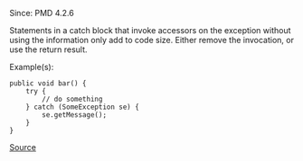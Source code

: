 Since: PMD 4.2.6

Statements in a catch block that invoke accessors on the exception without using the information
only add to code size.  Either remove the invocation, or use the return result.

Example(s):
```
public void bar() {
	try {
		// do something
	} catch (SomeException se) {
		se.getMessage();
	}
}
```

[Source](https://pmd.github.io/pmd-5.6.1/pmd-java/rules/java/strictexception.html#AvoidLosingExceptionInformation)

